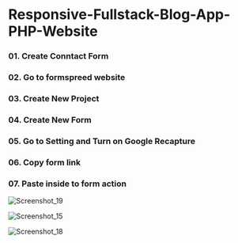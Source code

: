 # Responsive-Fullstack-Blog-App-PHP-Website


### 01. Create Conntact Form

### 02. Go to formspreed website

### 03. Create New Project

### 04. Create New Form

### 05. Go to Setting and Turn on Google Recapture

### 06. Copy form link

### 07. Paste inside to form action

![Screenshot_19](https://user-images.githubusercontent.com/79472177/190522488-d40770b1-e13e-4479-b0fa-4524e7cf6946.png)


![Screenshot_15](https://user-images.githubusercontent.com/79472177/190522043-d2377001-b285-4e35-83c9-72ff45d0b981.png)


![Screenshot_18](https://user-images.githubusercontent.com/79472177/190522523-7fba4f56-ddb1-4502-8225-6045dc3fcff2.png)
